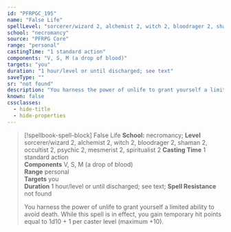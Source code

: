 ```yaml
---
id: "PFRPGC_195"
name: "False Life"
spellLevel: "sorcerer/wizard 2, alchemist 2, witch 2, bloodrager 2, shaman 2, occultist 2, psychic 2, mesmerist 2, spiritualist 2"
school: "necromancy"
source: "PFRPG Core"
range: "personal"
castingTime: "1 standard action"
components: "V, S, M (a drop of blood)"
targets: "you"
duration: "1 hour/level or until discharged; see text"
saveType: ""
sr: "not found"
description: "You harness the power of unlife to grant yourself a limited ability to avoid death. While this spell is in effect, you gain temporary hit points equal to 1d10 + 1 per caster level (maximum +10)."
known: false
cssclasses:
  - hide-title
  - hide-properties
---
```


> [!spellbook-spell-block] False Life
> **School:** necromancy; **Level** sorcerer/wizard 2, alchemist 2, witch 2, bloodrager 2, shaman 2, occultist 2, psychic 2, mesmerist 2, spiritualist 2
> **Casting Time** 1 standard action  
> **Components** V, S, M (a drop of blood)  
> **Range** personal  
> **Targets** you  
> **Duration** 1 hour/level or until discharged; see text; **Spell Resistance** not found
> 
> You harness the power of unlife to grant yourself a limited ability to avoid death. While this spell is in effect, you gain temporary hit points equal to 1d10 + 1 per caster level (maximum +10).